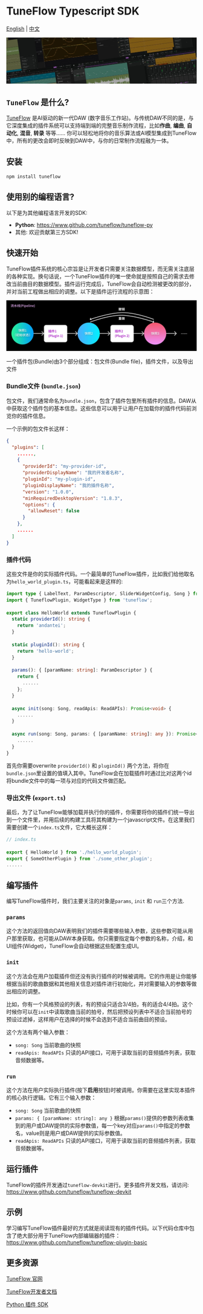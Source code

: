 # TuneFlow Typescript SDK

[English](./README.md) | [中文](./README.zh.md)

![TuneFlow Screenshots](docs/images/tuneflow_wall_thin.jpg)

## `TuneFlow` 是什么?

[TuneFlow](https://www.tuneflow.com) 是AI驱动的新一代DAW (数字音乐工作站)。与传统DAW不同的是，与它深度集成的插件系统可以支持端到端的完整音乐制作流程，比如**作曲**, **编曲**, **自动化**, **混音**, **转录** 等等...... 你可以轻松地将你的音乐算法或AI模型集成到TuneFlow中，所有的更改会即时反映到DAW中，与你的日常制作流程融为一体。

## 安装

``` bash
npm install tuneflow
```

## 使用别的编程语言?

以下是为其他编程语言开发的SDK:

* **Python**: https://www.github.com/tuneflow/tuneflow-py
* 其他: 欢迎贡献第三方SDK!

## 快速开始

TuneFlow插件系统的核心宗旨是让开发者只需要关注数据模型，而无需关注底层的各种实现。换句话说，一个TuneFlow插件的唯一使命就是按照自己的需求去修改当前曲目的数据模型。插件运行完成后，TuneFlow会自动检测被更改的部分，并对当前工程做出相应的调整。以下是插件运行流程的示意图：

![Plugin Flow](docs/images/pipeline_flow.jpg)

一个插件包(Bundle)由3个部分组成：包文件(Bundle file)，插件文件，以及导出文件

### Bundle文件 (`bundle.json`)

包文件，我们通常命名为`bundle.json`，包含了插件包里所有插件的信息。DAW从中获取这个插件包的基本信息。这些信息可以用于让用户在加载你的插件代码前浏览你的插件信息。

一个示例的包文件长这样：

``` json
{
  "plugins": [
    ......,
    {
      "providerId": "my-provider-id",
      "providerDisplayName": "我的开发者名称",
      "pluginId": "my-plugin-id",
      "pluginDisplayName": "我的插件名称",
      "version": "1.0.0",
      "minRequiredDesktopVersion": "1.8.3",
      "options": {
        "allowReset": false
      }
    },
    ......
  ]
}
```

### 插件代码

这些文件是你的实际插件代码。一个最简单的TuneFlow插件，比如我们给他取名为`hello_world_plugin.ts`，可能看起来是这样的:

``` typescript
import type { LabelText, ParamDescriptor, SliderWidgetConfig, Song } from 'tuneflow';
import { TuneflowPlugin, WidgetType } from 'tuneflow';

export class HelloWorld extends TuneflowPlugin {
  static providerId(): string {
    return 'andantei';
  }

  static pluginId(): string {
    return 'hello-world';
  }

  params(): { [paramName: string]: ParamDescriptor } {
    return {
      ......
    };
  }

  async init(song: Song, readApis: ReadAPIs): Promise<void> {
    ......
  }

  async run(song: Song, params: { [paramName: string]: any }): Promise<void> {
    ......
  }
}

```

首先你需要overwrite `providerId()` 和 `pluginId()` 两个方法，将你在`bundle.json`里设置的值填入其中。TuneFlow会在加载插件时通过比对这两个id将bundle文件中的每一项与对应的代码文件做匹配。

### 导出文件 (`export.ts`)

最后，为了让TuneFlow能够加载并执行你的插件，你需要将你的插件们统一导出到一个文件里，并用后续的构建工具将其构建为一个javascript文件。在这里我们需要创建一个`index.ts`文件，它大概长这样：

``` typescript
// index.ts

export { HelloWorld } from './hello_world_plugin';
export { SomeOtherPlugin } from './some_other_plugin';
......
```

## 编写插件

编写TuneFlow插件时，我们主要关注的对象是`params`, `init` 和 `run`三个方法.

### `params`

这个方法的返回值向DAW表明我们的插件需要哪些输入参数，这些参数可能从用户那里获取，也可能从DAW本身获取。你只需要指定每个参数的名称，介绍，和UI组件(Widget)，TuneFlow会自动根据这些配置生成UI。

### `init`

这个方法会在用户加载插件但还没有执行插件的时候被调用。它的作用是让你能够根据当前的歌曲数据和其他相关信息对插件进行初始化，并对需要输入的参数等做出相应的调整。

比如，你有一个风格预设的列表，有的预设只适合3/4拍，有的适合4/4拍。这个时候你可以在`init`中读取歌曲当前的拍号，然后把预设列表中不适合当前拍号的预设过滤掉，这样用户在选择的时候不会选到不适合当前曲目的预设。

这个方法有两个输入参数：
* `song: Song` 当前歌曲的快照
* `readApis: ReadAPIs` 只读的API接口，可用于读取当前的音频插件列表，获取音频数据等。

### `run`

这个方法在用户实际执行插件(按下**启用**按钮)时被调用。你需要在这里实现本插件的核心执行逻辑。它有三个输入参数：

* `song: Song` 当前歌曲的快照
* `params: { [paramName: string]: any }` 根据`params()`提供的参数列表收集到的用户或DAW提供的实际参数值，每一个key对应`params()`中指定的参数名，value则是用户或DAW提供的实际参数值。
* `readApis: ReadAPIs` 只读的API接口，可用于读取当前的音频插件列表，获取音频数据等。

## 运行插件

TuneFlow的插件开发通过`tuneflow-devkit`进行。更多插件开发文档，请访问: https://www.github.com/tuneflow/tuneflow-devkit

## 示例

学习编写TuneFlow插件最好的方式就是阅读现有的插件代码。以下代码仓库中包含了绝大部分用于TuneFlow内部编辑器的插件： https://www.github.com/tuneflow/tuneflow-plugin-basic


## 更多资源

[TuneFlow 官网](https://tuneflow.com)

[TuneFlow开发者文档](https://help.tuneflow.com/zh/developer)

[Python 插件 SDK](https://www.github.com/tuneflow/tuneflow-py)